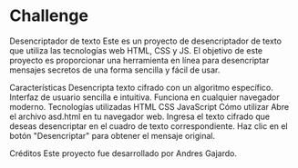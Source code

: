 # Challenge
Desencriptador de texto
Este es un proyecto de desencriptador de texto que utiliza las tecnologías web HTML, CSS y JS. El objetivo de este proyecto es proporcionar una herramienta en línea para desencriptar mensajes secretos de una forma sencilla y fácil de usar.

Características
Desencripta texto cifrado con un algoritmo específico.
Interfaz de usuario sencilla e intuitiva.
Funciona en cualquier navegador moderno.
Tecnologías utilizadas
HTML
CSS
JavaScript
Cómo utilizar
Abre el archivo asd.html en tu navegador web.
Ingresa el texto cifrado que deseas desencriptar en el cuadro de texto correspondiente.
Haz clic en el botón "Desencriptar" para obtener el mensaje original.

Créditos
Este proyecto fue desarrollado por Andres Gajardo.
